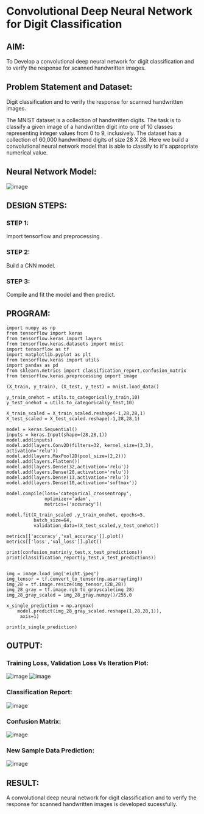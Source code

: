 # Convolutional Deep Neural Network for Digit Classification

## AIM:

To Develop a convolutional deep neural network for digit classification and to verify the response for scanned handwritten images.

## Problem Statement and Dataset:
Digit classification and to verify the response for scanned handwritten images.

The MNIST dataset is a collection of handwritten digits. The task is to classify a given image of a handwritten digit into one of 10 classes representing integer values from 0 to 9, inclusively. The dataset has a collection of 60,000 handwrittend digits of size 28 X 28. Here we build a convolutional neural network model that is able to classify to it's appropriate numerical value.

## Neural Network Model:

![image](https://user-images.githubusercontent.com/93427246/230703865-a6518aa2-7d2d-41fe-ae44-696ecbe3fc2e.png)

## DESIGN STEPS:

### STEP 1:
Import tensorflow and preprocessing .
### STEP 2:
Build a CNN model.
### STEP 3:
Compile and fit the model and then predict.


## PROGRAM:
```
import numpy as np
from tensorflow import keras
from tensorflow.keras import layers
from tensorflow.keras.datasets import mnist
import tensorflow as tf
import matplotlib.pyplot as plt
from tensorflow.keras import utils
import pandas as pd
from sklearn.metrics import classification_report,confusion_matrix
from tensorflow.keras.preprocessing import image

(X_train, y_train), (X_test, y_test) = mnist.load_data()

y_train_onehot = utils.to_categorical(y_train,10)
y_test_onehot = utils.to_categorical(y_test,10)

X_train_scaled = X_train_scaled.reshape(-1,28,28,1)
X_test_scaled = X_test_scaled.reshape(-1,28,28,1)

model = keras.Sequential()
inputs = keras.Input(shape=(28,28,1))
model.add(inputs)
model.add(layers.Conv2D(filters=32, kernel_size=(3,3), activation='relu')) 
model.add(layers.MaxPool2D(pool_size=(2,2)))
model.add(layers.Flatten())
model.add(layers.Dense(32,activation='relu'))
model.add(layers.Dense(20,activation='relu'))
model.add(layers.Dense(13,activation='relu'))
model.add(layers.Dense(10,activation='softmax'))

model.compile(loss='categorical_crossentropy',
              optimizer='adam',
              metrics=['accuracy'])

model.fit(X_train_scaled ,y_train_onehot, epochs=5,
          batch_size=64, 
          validation_data=(X_test_scaled,y_test_onehot))

metrics[['accuracy','val_accuracy']].plot()
metrics[['loss','val_loss']].plot()

print(confusion_matrix(y_test,x_test_predictions))
print(classification_report(y_test,x_test_predictions))


img = image.load_img('eight.jpeg')
img_tensor = tf.convert_to_tensor(np.asarray(img))
img_28 = tf.image.resize(img_tensor,(28,28))
img_28_gray = tf.image.rgb_to_grayscale(img_28)
img_28_gray_scaled = img_28_gray.numpy()/255.0

x_single_prediction = np.argmax(
    model.predict(img_28_gray_scaled.reshape(1,28,28,1)),
     axis=1)

print(x_single_prediction)
```

## OUTPUT:

### Training Loss, Validation Loss Vs Iteration Plot:
![image](https://user-images.githubusercontent.com/93427246/230704047-af8c3028-5dbf-4c16-b336-fa4b2c44bfa2.png)
![image](https://user-images.githubusercontent.com/93427246/230704054-f99d26eb-cae4-4111-99ed-eb5eda2b8321.png)


### Classification Report:

![image](https://user-images.githubusercontent.com/93427246/230704067-2e2d3927-8ac8-49c0-9087-8ecc3a6c9d50.png)

### Confusion Matrix:
![image](https://user-images.githubusercontent.com/93427246/230704078-66950bd4-a942-43e6-b93e-e31fa2ef2b16.png)

### New Sample Data Prediction:
![image](https://user-images.githubusercontent.com/93427246/230704109-a8eccefc-2d83-48f5-a3f8-a6e3daffce57.png)

## RESULT:
A convolutional deep neural network for digit classification and to verify the response for scanned handwritten images is developed sucessfully.
